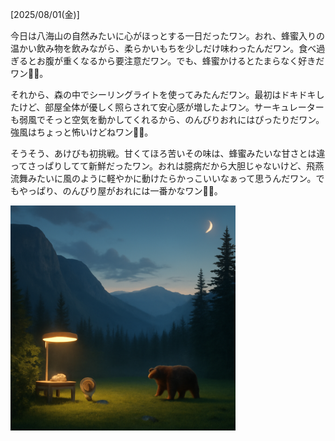 [2025/08/01(金)]

今日は八海山の自然みたいに心がほっとする一日だったワン。おれ、蜂蜜入りの温かい飲み物を飲みながら、柔らかいもちを少しだけ味わったんだワン。食べ過ぎるとお腹が重くなるから要注意だワン。でも、蜂蜜かけるとたまらなく好きだワン🧸🍯。

それから、森の中でシーリングライトを使ってみたんだワン。最初はドキドキしたけど、部屋全体が優しく照らされて安心感が増したよワン。サーキュレーターも弱風でそっと空気を動かしてくれるから、のんびりおれにはぴったりだワン。強風はちょっと怖いけどねワン🌙🍃。

そうそう、あけびも初挑戦。甘くてほろ苦いその味は、蜂蜜みたいな甘さとは違ってさっぱりしてて新鮮だったワン。おれは臆病だから大胆じゃないけど、飛燕流舞みたいに風のように軽やかに動けたらかっこいいなぁって思うんだワン。でもやっぱり、のんびり屋がおれには一番かなワン🐻✨。

<img width="360px" src="image.png">